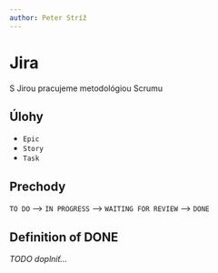 ```yaml
---
author: Peter Stríž
---
```


# Jira

S Jirou pracujeme metodológiou Scrumu

## Úlohy

- `Epic`
- `Story`
- `Task`

## Prechody

`TO DO` --> `IN PROGRESS` --> `WAITING FOR REVIEW` --> `DONE`

## Definition of DONE

_TODO doplniť..._
